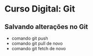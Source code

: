 # Curso Digital: Git

## Salvando alterações no Git
* comando git push
* comando git pull de novo
* comando git fetch de novo
